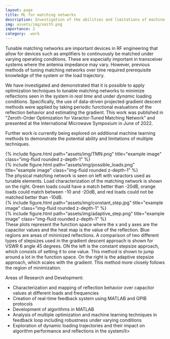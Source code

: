 ```yaml
---
layout: page
title: ML for matching networks
description: Investigation of the abilities and limitations of machine learning techniques to the application of real-time, tunable matching networks.
img: assets/img/smith.png
importance: 2
category:  work
---
```

Tunable matching networks are important devices in RF engineering that allow for devices such as amplifiers to continuously be matched 
under varying operating conditions. These are especially important in transceiver systems where the antenna impedance may vary. However, previous
methods of tuning matching networks over time required prerequisite knowledge of the system or the load trajectory.

We have investigated and demonstrated that it is possible to apply optimization techniques to tunable matching networks to minimize reflections seen in the system 
in *real time* and under *dynamic* loading conditions. Specifically, the use of data-driven projected gradient descent methods were applied by taking periodic functional evaluations of the reflection behavior and estimating the gradient. This work was published in "Zeroth-Order Optimization for Varactor-Tuned Matching Network" and presented at the International Microwave Symposium in June of 2022.

Further work is currently being explored on additional machine learning methods to demonstrate the potential ability and limitations of multiple techniques.




    






<div class="row justify-content-sm-center">
    <div class="col-sm-7 mt-5 mt-md-.25">
        {% include figure.html path="assets/img/TMN.png" title="example image" class="img-fluid rounded z-depth-1" %}
    </div>
    <div class="col-sm-5 mt-5 mt-md-0">
        {% include figure.html path="assets/img/possible_loads.png" title="example image" class="img-fluid rounded z-depth-1" %}
    </div>
</div>
<div class="caption">
    The physical matching network is seen on left with varactors used as tunable elements. Load characterization of the matching network is shown on the right. Green loads could have a match better than -20dB, orange loads could match between -10 and -20dB, and red loads could not be matched better than -10dB.



<div class="row justify-content-sm-center">
    <div class="col-sm-4 mt-4 mt-md-0">
        {% include figure.html path="assets/img/constant_step.jpg" title="example image" class="img-fluid rounded z-depth-1" %}
    </div>
    <div class="col-sm-4 mt-4 mt-md-0">
        {% include figure.html path="assets/img/adaptive_step.png" title="example image" class="img-fluid rounded z-depth-1" %}
    </div>
</div>
<div class="caption">
    These plots represent the function space where the x and y axes are the capacitor values and the heat map is the value of the reflection. Blue regions are areas of minimized reflections. A comparison of two different types of stepsizes used in the gradient descent approach is shown for VSWR 6 angle 45 degrees. ON the left is the constant stepsize approach, which consists of setting it to one value. This method is shown to jump around a lot in the function space. On the right is the adaptive stepsize approach, which scales with the gradient. This method more closely follows the region of minimization. 
</div>

Areas of Research and Development:
<ul>
<li> Characterization and mapping of reflection behavior over capacitor values at different loads and frequencies</li>
<li>Creation of real-time feedback system using MATLAB and GPIB protocols</li>
<li>Development of algorithms in MATLAB</li>
<li>Analysis of multiple optimization and machine learning techniques in feedback loop including robustness under varying conditions</li>
<li>Exploration of dynamic loading trajectories and their impact on algorithm performance and reflections in the system/li>
</ul>
